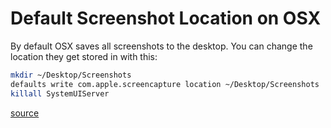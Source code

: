 # Default Screenshot Location on OSX

By default OSX saves all screenshots to the desktop. You can change the location they get stored in with this:

```bash
mkdir ~/Desktop/Screenshots
defaults write com.apple.screencapture location ~/Desktop/Screenshots
killall SystemUIServer
```

[source](http://osxdaily.com/2011/01/26/change-the-screenshot-save-file-location-in-mac-os-x/)
